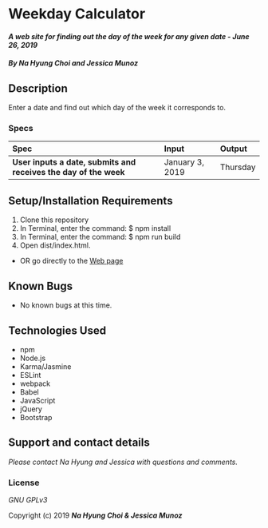 # Weekday Calculator

#### _A web site for finding out the day of the week for any given date - June 26, 2019_

#### _By **Na Hyung Choi and Jessica Munoz**_

## Description

Enter a date and find out which day of the week it corresponds to.

### Specs
| Spec | Input | Output |
| :-------------     | :------------- | :------------- |
| **User inputs a date, submits and receives the day of the week** | January 3, 2019 | Thursday |

## Setup/Installation Requirements

1. Clone this repository
2. In Terminal, enter the command: $ npm install
3. In Terminal, enter the command: $ npm run build
4. Open dist/index.html.
* OR go directly to the [Web page](http://schoinh.github.io/weekday-calculator)

## Known Bugs
* No known bugs at this time.

## Technologies Used
* npm
* Node.js
* Karma/Jasmine
* ESLint
* webpack
* Babel
* JavaScript
* jQuery
* Bootstrap

## Support and contact details

_Please contact Na Hyung and Jessica with questions and comments._

### License

*GNU GPLv3*

Copyright (c) 2019 **_Na Hyung Choi & Jessica Munoz_**
